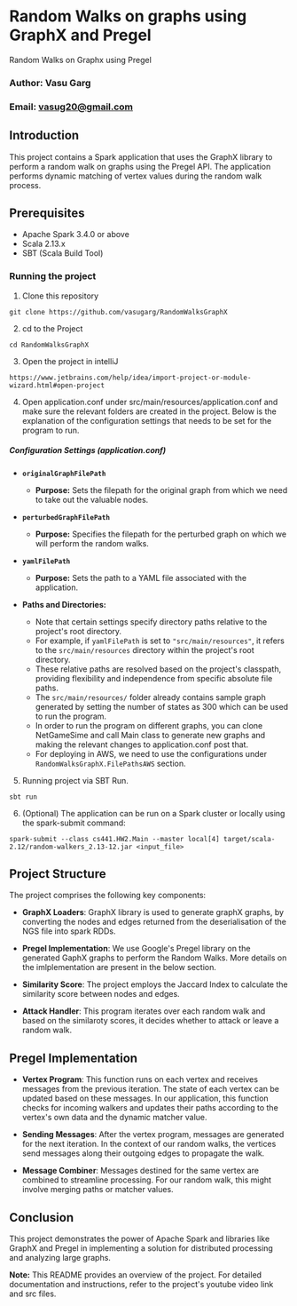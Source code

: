 # Random Walks on graphs using GraphX and Pregel
Random Walks on Graphx using Pregel

### Author: Vasu Garg
### Email: vasug20@gmail.com

## Introduction

This project contains a Spark application that uses the GraphX library to perform a random walk on graphs using the Pregel API. The application performs dynamic matching of vertex values during the random walk process.

## Prerequisites

- Apache Spark 3.4.0 or above
- Scala 2.13.x
- SBT (Scala Build Tool)

### Running the project

1) Clone this repository

```
git clone https://github.com/vasugarg/RandomWalksGraphX
```
2) cd to the Project
```
cd RandomWalksGraphX
```

3) Open the project in intelliJ
```
https://www.jetbrains.com/help/idea/import-project-or-module-wizard.html#open-project
```
4) Open application.conf under src/main/resources/application.conf and make sure the relevant folders are created in the project. Below is the explanation of the configuration settings that needs to be set for the program to run.

##### Configuration Settings (application.conf)

- **`originalGraphFilePath`**
  - **Purpose:** Sets the filepath for the original graph from which we need to take out the valuable nodes.

- **`perturbedGraphFilePath`**
  - **Purpose:** Specifies the filepath for the perturbed graph on which we will perform the random walks.

- **`yamlFilePath`**
  - **Purpose:** Sets the path to a YAML file associated with the application.

- **Paths and Directories:**
  - Note that certain settings specify directory paths relative to the project's root directory.
  - For example, if `yamlFilePath` is set to `"src/main/resources"`, it refers to the `src/main/resources` directory within the project's root directory.
  - These relative paths are resolved based on the project's classpath, providing flexibility and independence from specific absolute file paths.
  - The `src/main/resources/` folder already contains sample graph generated by setting the number of states as 300 which can be used to run the program.
  - In order to run the program on different graphs, you can clone NetGameSime and call Main class to generate new graphs and making the relevant changes to application.conf post that.
  - For deploying in AWS, we need to use the configurations under `RandomWalksGraphX.FilePathsAWS` section.

5) Running project via SBT Run.
```
sbt run
```
6) (Optional) The application can be run on a Spark cluster or locally using the spark-submit command:
```
spark-submit --class cs441.HW2.Main --master local[4] target/scala-2.12/random-walkers_2.13-12.jar <input_file>
```

## Project Structure

The project comprises the following key components:

- **GraphX Loaders**: GraphX library is used to generate graphX graphs, by converting the nodes and edges returned from the deserialisation of the NGS file into spark RDDs.

- **Pregel Implementation**: We use Google's Pregel library on the generated GaphX graphs to perform the Random Walks. More details on the imlplementation are present in the below section.

- **Similarity Score**: The project employs the Jaccard Index to calculate the similarity score between nodes and edges.
- **Attack Handler**: This program iterates over each random walk and based on the similaroty scores, it decides whether to attack or leave a random walk.

## Pregel Implementation
- **Vertex Program**: This function runs on each vertex and receives messages from the previous iteration. The state of each vertex can be updated based on these messages. In our application, this function checks for incoming walkers and updates their paths according to the vertex's own data and the dynamic matcher value.

- **Sending Messages**: After the vertex program, messages are generated for the next iteration. In the context of our random walks, the vertices send messages along their outgoing edges to propagate the walk.

- **Message Combiner**: Messages destined for the same vertex are combined to streamline processing. For our random walk, this might involve merging paths or matcher values.

## Conclusion

This project demonstrates the power of Apache Spark and libraries like GraphX and Pregel in implementing a solution for distributed processing and analyzing large graphs.

**Note:** This README provides an overview of the project. For detailed documentation and instructions, refer to the project's youtube video link and src files.
